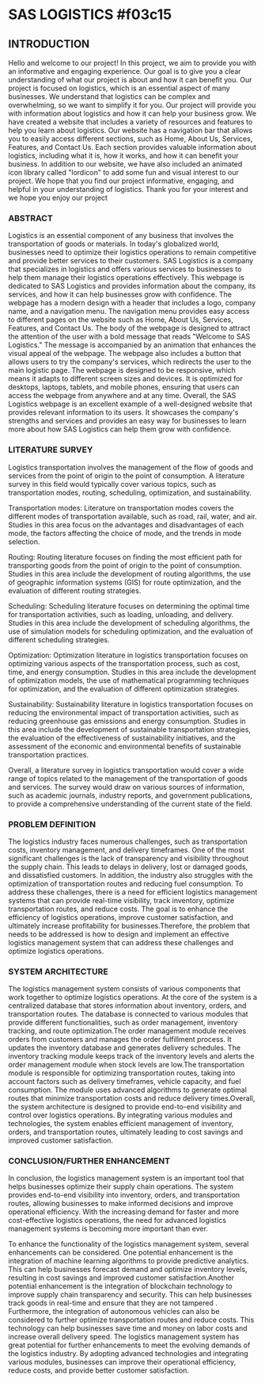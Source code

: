 
#  SAS LOGISTICS #f03c15
## INTRODUCTION 
Hello and welcome to our project! In this project, we aim to provide you with an informative and engaging experience. Our goal is to give you a clear understanding of what our project is about and how it can benefit you.
Our project is focused on logistics, which is an essential aspect of many businesses. We understand that logistics can be complex and overwhelming, so we want to simplify it for you. Our project will provide you with information about logistics and how it can help your business grow.
We have created a website that includes a variety of resources and features to help you learn about logistics. Our website has a navigation bar that allows you to easily access different sections, such as Home, About Us, Services, Features, and Contact Us. Each section provides valuable information about logistics, including what it is, how it works, and how it can benefit your business.
In addition to our website, we have also included an animated icon library called "lordicon" to add some fun and visual interest to our project. We hope that you find our project informative, engaging, and helpful in your understanding of logistics. Thank you for your interest and we hope you enjoy our project

### ABSTRACT 

Logistics is an essential component of any business that involves the transportation of goods or materials. In today's globalized world, businesses need to optimize their logistics operations to remain competitive and provide better services to their customers. SAS Logistics is a company that specializes in logistics and offers various services to businesses to help them manage their logistics operations effectively.
This webpage is dedicated to SAS Logistics and provides information about the company, its services, and how it can help businesses grow with confidence. The webpage has a modern design with a header that includes a logo, company name, and a navigation menu. The navigation menu provides easy access to different pages on the website such as Home, About Us, Services, Features, and Contact Us.
The body of the webpage is designed to attract the attention of the user with a bold message that reads "Welcome to SAS Logistics." The message is accompanied by an animation that enhances the visual appeal of the webpage. The webpage also includes a button that allows users to try the company's services, which redirects the user to the main logistic page.
The webpage is designed to be responsive, which means it adapts to different screen sizes and devices. It is optimized for desktops, laptops, tablets, and mobile phones, ensuring that users can access the webpage from anywhere and at any time.
Overall, the SAS Logistics webpage is an excellent example of a well-designed website that provides relevant information to its users. It showcases the company's strengths and services and provides an easy way for businesses to learn more about how SAS Logistics can help them grow with confidence.

### LITERATURE SURVEY

Logistics transportation involves the management of the flow of goods and services from the point of origin to the point of consumption. A literature survey in this field would typically cover various topics, such as transportation modes, routing, scheduling, optimization, and sustainability.

Transportation modes: Literature on transportation modes covers the different modes of transportation available, such as road, rail, water, and air. Studies in this area focus on the advantages and disadvantages of each mode, the factors affecting the choice of mode, and the trends in mode selection.

Routing: Routing literature focuses on finding the most efficient path for transporting goods from the point of origin to the point of consumption. Studies in this area include the development of routing algorithms, the use of geographic information systems (GIS) for route optimization, and the evaluation of different routing strategies.

Scheduling: Scheduling literature focuses on determining the optimal time for transportation activities, such as loading, unloading, and delivery. Studies in this area include the development of scheduling algorithms, the use of simulation models for scheduling optimization, and the evaluation of different scheduling strategies.

Optimization: Optimization literature in logistics transportation focuses on optimizing various aspects of the transportation process, such as cost, time, and energy consumption. Studies in this area include the development of optimization models, the use of mathematical programming techniques for optimization, and the evaluation of different optimization strategies.

Sustainability: Sustainability literature in logistics transportation focuses on reducing the environmental impact of transportation activities, such as reducing greenhouse gas emissions and energy consumption. Studies in this area include the development of sustainable transportation strategies, the evaluation of the effectiveness of sustainability initiatives, and the assessment of the economic and environmental benefits of sustainable transportation practices.

Overall, a literature survey in logistics transportation would cover a wide range of topics related to the management of the transportation of goods and services. The survey would draw on various sources of information, such as academic journals, industry reports, and government publications, to provide a comprehensive understanding of the current state of the field.

### PROBLEM DEFINITION

The logistics industry faces numerous challenges, such as transportation costs, inventory management, and delivery timeframes. One of the most significant challenges is the lack of transparency and visibility throughout the supply chain. This leads to delays in delivery, lost or damaged goods, and dissatisfied customers. In addition, the industry also struggles with the optimization of transportation routes and reducing fuel consumption.
To address these challenges, there is a need for efficient logistics management systems that can provide real-time visibility, track inventory, optimize transportation routes, and reduce costs. The goal is to enhance the efficiency of logistics operations, improve customer satisfaction, and ultimately increase profitability for businesses.Therefore, the problem that needs to be addressed is how to design and implement an effective logistics management system that can address these challenges and optimize logistics operations.

### SYSTEM ARCHITECTURE 
The logistics management system consists of various components that work together to optimize logistics operations. At the core of the system is a centralized database that stores information about inventory, orders, and transportation routes. The database is connected to various modules that provide different functionalities, such as order management, inventory tracking, and route optimization.The order management module receives orders from customers and manages the order fulfillment process. It updates the inventory database and generates delivery schedules. The inventory tracking module keeps track of the inventory levels and alerts the order management module when stock levels are low.The transportation module is responsible for optimizing transportation routes, taking into account factors such as delivery timeframes, vehicle capacity, and fuel consumption. The module uses advanced algorithms to generate optimal routes that minimize transportation costs and reduce delivery times.Overall, the system architecture is designed to provide end-to-end visibility and control over logistics operations. By integrating various modules and technologies, the system enables efficient management of inventory, orders, and transportation routes, ultimately leading to cost savings and improved customer satisfaction.

### CONCLUSION/FURTHER ENHANCEMENT

In conclusion, the logistics management system is an important tool that helps businesses optimize their supply chain operations. The system provides end-to-end visibility into inventory, orders, and transportation routes, allowing businesses to make informed decisions and improve operational efficiency. With the increasing demand for faster and more cost-effective logistics operations, the need for advanced logistics management systems is becoming more important than ever.

To enhance the functionality of the logistics management system, several enhancements can be considered. One potential enhancement is the integration of machine learning algorithms to provide predictive analytics. This can help businesses forecast demand and optimize inventory levels, resulting in cost savings and improved customer satisfaction.Another potential enhancement is the integration of blockchain technology to improve supply chain transparency and security. This can help businesses track goods in real-time and ensure that they are not tampered . Furthermore, the integration of autonomous vehicles can also be considered to further optimize transportation routes and reduce costs. This technology can help businesses save time and money on labor costs and increase overall delivery speed. The logistics management system has great potential for further enhancements to meet the evolving demands of the logistics industry. By adopting advanced technologies and integrating various modules, businesses can improve their operational efficiency, reduce costs, and provide better customer satisfaction.




